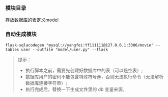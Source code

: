 ### 模块目录

存放数据库的表定义model

### 自动生成模块

```shell
flask-sqlacodegen "mysql://yangfei:Yf111111@127.0.0.1:3306/movie" --tables user --outfile "model/user.py" --flask
```

> 提示：
> - 执行脚本之前，需要先创建好数据库中的表（可以是空表）;
> - 数据库用户的密码不能包含特殊符号@，否则无法执行命令（无法解析数据库连接字符串）;
> - 执行完成后，替换一下生成文件里的 db 变量来源。
